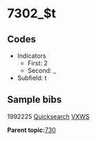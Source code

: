 # 7302\_$t

## Codes

-   Indicators
    -   First: 2
    -   Second: \_
-   Subfield: t

## Sample bibs

1992225 [Quicksearch](https://search.library.yale.edu/catalog/1992225) [VXWS](http://prodorbis.library.yale.edu:7014/vxws/GetHoldingsService?bibId=1992225)

**Parent topic:**[730](../../tags/730/730.md)

